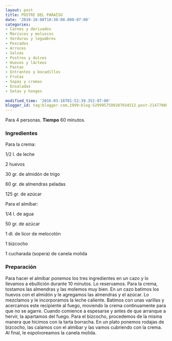 ```yaml
---
layout: post
title: POSTRE DEL PARAÍSO
date: '2010-10-08T10:30:00.000-07:00'
categories:
- Carnes y derivados
- Mariscos y moluscos
- Verduras y legumbres
- Pescados
- Arroces
- Salsas
- Postres y dulces
- Huevos y lácteos
- Pastas
- Entrantes y bocadillos
- Frutas
- Sopas y cremas
- Ensaladas
- Setas y hongos
 
modified_time: '2016-03-16T01:52:39.352-07:00'
blogger_id: tag:blogger.com,1999:blog-5299957599287034512.post-2147700885822300848
---
```


Para 4 personas.
<b>Tiempo</b> 60 minutos.

<h3>Ingredientes</h3>

Para la crema:

1/2 l. de leche

2 huevos

30 gr. de almidón de trigo

60 gr. de almendras peladas

125 gr. de azúcar

Para el almíbar:

1/4 l. de agua

50 gr. de azúcar

1 dl. de licor de melocotón

1 bizcocho

1 cucharada (sopera) de canela molida

<h3>Preparación</h3>

Para hacer el almíbar ponemos los tres ingredientes en un cazo y lo llevamos a ebullición durante 10 minutos. Lo reservamos. Para la crema, tostamos las almendras y las molemos muy bien. En un cazo batimos los huevos con el almidón y le agregamos las almendras y el azúcar. Lo mezclamos y le incorporamos la leche caliente. Batimos con unas varillas y acercamos este recipiente al fuego, moviendo la crema continuamente para que no se agarre. Cuando comience a espesarse y antes de que arranque a hervir, la apartamos del fuego. Para el bizcocho, procedemos de la misma manera que hicimos con la tarta borracha. En un plato ponemos rodajas de bizcocho, las calamos con el almíbar y las vamos cubriendo con la crema. Al final, le espolvoreamos la canela molida.

